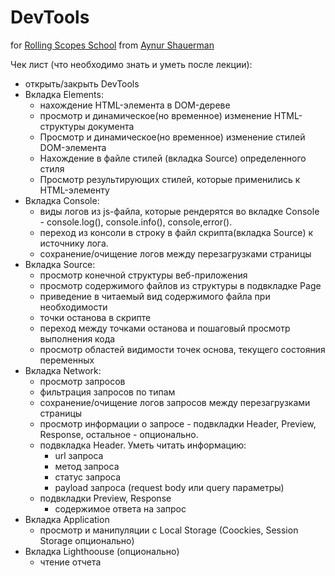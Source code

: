 # DevTools

for [Rolling Scopes School](https://rs.school/) from [Aynur Shauerman](https://github.com/aykuli/)

Чек лист (что необходимо знать и уметь после лекции):

- открыть/закрыть DevTools
- Вкладка Elements:
  - нахождение HTML-элемента в DOM-дереве
  - просмотр и динамическое(но временное) изменение HTML-структуры документа
  - Просмотр и динамическое(но временное) изменение стилей DOM-элемента
  - Нахождение в файле стилей (вкладка Source) определенного стиля
  - Просмотр результирующих стилей, которые применились к HTML-элементу
- Вкладка Console:
  - виды логов из js-файла, которые рендерятся во вкладке Сonsole - console.log(), console.info(), console,error().
  - переход из консоли в строку в файл скрипта(вкладка Source) к источнику лога.
  - сохранение/очищение логов между перезагрузками страницы
- Вкладка Source:
  - просмотр конечной структуры веб-приложения
  - просмотр содержимого файлов из структуры в подвкладке Page
  - приведение в читаемый вид содержимого файла при необходимости
  - точки останова в скрипте
  - переход между точками останова и пошаговый просмотр выполнения кода
  - просмотр областей видимости точек основа, текущего состояния переменных
- Вкладка Network:
  - просмотр запросов
  - фильтрация запросов по типам
  - сохранение/очищение логов запросов между перезагрузками страницы
  - просмотр информации о запросе - подвкладки Header, Preview, Response, остальное - опционально.
  - подвкладка Header. Уметь читать информацию:
    - url запроса
    - метод запроса
    - статус запроса
    - payload запроса (request body или query параметры)
  - подвкладки Preview, Response
    - содержимое ответа на запрос
- Вкладка Application
  - просмотр и манипуляции с Local Storage (Coockies, Session Storage опционально)
- Вкладка Lighthoouse (опционально)
  - чтение отчета
